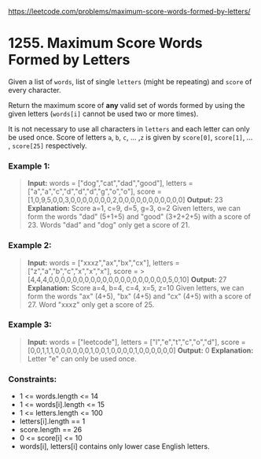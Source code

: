 https://leetcode.com/problems/maximum-score-words-formed-by-letters/

# 1255. Maximum Score Words Formed by Letters

Given a list of `words`, list of single `letters` (might be repeating) and `score` of every character.

Return the maximum score of **any** valid set of words formed by using the given letters (`words[i]` cannot be used two or more times).

It is not necessary to use all characters in `letters` and each letter can only be used once. Score of letters `a`, `b`, `c`, ... ,`z` is given by `score[0]`, `score[1]`, ... , `score[25]` respectively.

### Example 1:
> **Input:** words = ["dog","cat","dad","good"], letters = ["a","a","c","d","d","d","g","o","o"], score = [1,0,9,5,0,0,3,0,0,0,0,0,0,0,2,0,0,0,0,0,0,0,0,0,0,0]
> **Output:** 23
> **Explanation:**
> Score  a=1, c=9, d=5, g=3, o=2
> Given letters, we can form the words "dad" (5+1+5) and "good" (3+2+2+5) with a score of 23.
> Words "dad" and "dog" only get a score of 21.

### Example 2:
> **Input:** words = ["xxxz","ax","bx","cx"], letters = ["z","a","b","c","x","x","x"], score = > [4,4,4,0,0,0,0,0,0,0,0,0,0,0,0,0,0,0,0,0,0,0,0,5,0,10]
> **Output:** 27
> **Explanation:**
> Score  a=4, b=4, c=4, x=5, z=10
> Given letters, we can form the words "ax" (4+5), "bx" (4+5) and "cx" (4+5) with a score of 27.
> Word "xxxz" only get a score of 25.

### Example 3:
> **Input:** words = ["leetcode"], letters = ["l","e","t","c","o","d"], score = [0,0,1,1,1,0,0,0,0,0,0,1,0,0,1,0,0,0,0,1,0,0,0,0,0,0]
> **Output:** 0
> **Explanation:**
> Letter "e" can only be used once.
 

### Constraints:
- 1 <= words.length <= 14
- 1 <= words[i].length <= 15
- 1 <= letters.length <= 100
- letters[i].length == 1
- score.length == 26
- 0 <= score[i] <= 10
- words[i], letters[i] contains only lower case English letters.

